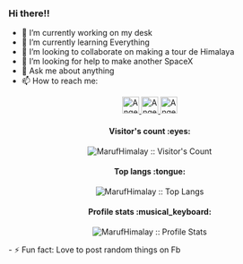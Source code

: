 ### Hi there!!

- 🔭 I’m currently working on my desk
- 🌱 I’m currently learning Everything 
- 👯 I’m looking to collaborate on making a tour de Himalaya
- 🤔 I’m looking for help to make another SpaceX
- 💬 Ask me about anything
- 📫 How to reach me: 
 <p align="center">
 <a href="https://www.linkedin.com/in/moinuddinmaruf/">
    <img src="https://www.vectorlogo.zone/logos/linkedin/linkedin-icon.svg" alt="Angel Santiago Jaime Zavala's LinkedIn Profile" height="30" width="30">
  </a>
  </a>
  <a href="https://m-u-maruf1999.medium.com/">
    <img src="https://www.vectorlogo.zone/logos/medium/medium-tile.svg" alt="Angel Santiago Jaime Zavala's Medium Profile" height="30" width="30">
  </a>
  <a href="https://www.facebook.com/maruf.moeen/">
    <img src="https://www.vectorlogo.zone/logos/facebook/facebook-official.svg" alt="Angel Santiago Jaime Zavala's Medium Profile" height="30" width="30">
  </a>
  </p>
  <h4 align="center">Visitor's count :eyes:</h4>
  <p align="center"><img src="https://profile-counter.glitch.me/{MarufHimalay}/count.svg" alt="MarufHimalay :: Visitor's Count" /></p>

<h4 align="center">Top langs :tongue:</h4>

<p align="center"><img src="https://github-readme-stats.vercel.app/api/top-langs/?username=MarufHimalay&langs_count=10&theme=tokyonight&layout=compact" alt="MarufHimalay :: Top Langs" /></p>
<h4 align="center">Profile stats :musical_keyboard:</h4>

<p align="center"><img src="https://github-readme-stats.vercel.app/api?username=MarufHimalay&show_icons=true&theme=synthwave" alt="MarufHimalay :: Profile Stats" /></p>
- ⚡ Fun fact: Love to post random things on Fb

